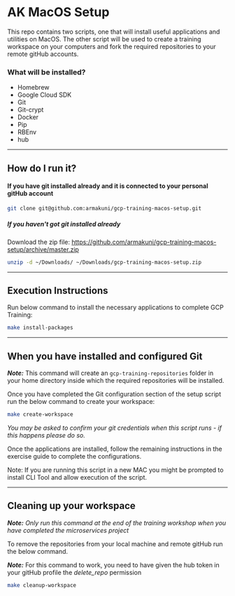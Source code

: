# AK MacOS Setup

This repo contains two scripts, one that will install useful applications and utilities on MacOS.
The other script will be used to create a training workspace on your computers and fork the required repositories to your remote gitHub accounts.

### What will be installed?

- Homebrew
- Google Cloud SDK
- Git
- Git-crypt
- Docker
- Pip
- RBEnv
- hub

---

## How do I run it?

#### If you have git installed already and it is connected to your personal gitHub account

```sh
git clone git@github.com:armakuni/gcp-training-macos-setup.git
```

##### If you haven't got git installed already

Download the zip file: https://github.com/armakuni/gcp-training-macos-setup/archive/master.zip

```sh
unzip -d ~/Downloads/ ~/Downloads/gcp-training-macos-setup.zip
```

---

## Execution Instructions

Run below command to install the necessary applications to complete GCP Training:

```sh
make install-packages
```

---

## When you have installed and configured Git

**_Note:_** This command will create an `gcp-training-repositories` folder in your home directory inside which the required repositories will be installed.

Once you have completed the Git configuration section of the setup script run the below command to create your workspace:

```sh
make create-workspace
```

_You may be asked to confirm your git credentials when this script runs - if this happens please do so._

Once the applications are installed, follow the remaining instructions in the exercise guide to complete the configurations.

Note: If you are running this script in a new MAC you might be prompted to install CLI Tool and allow execution of the script.

---

## Cleaning up your workspace

**_Note:_** _Only run this command at the end of the training workshop when you have completed the microservices project_

To remove the repositories from your local machine and remote gitHub run the below command.

**_Note:_** For this command to work, you need to have given the hub token in your gitHub profile the _delete_repo_ permission

```sh
make cleanup-workspace
```
